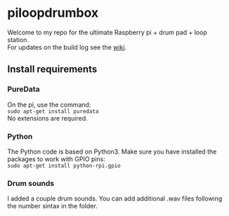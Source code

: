 # piloopdrumbox
Welcome to my repo for the ultimate Raspberry pi + drum pad + loop station.  
For updates on the build log see the [wiki](https://github.com/roberthofman/piloopdrumbox/wiki).   

## Install requirements
### PureData
On the pi, use the command:  
`sudo apt-get install puredata`  
No extensions are required. 

### Python
The Python code is based on Python3. Make sure you have installed the packages to work with GPIO pins:  
`sudo apt-get install python-rpi.gpio`

### Drum sounds
I added a couple drum sounds. You can add additional .wav files following the number sintax in the folder. 
